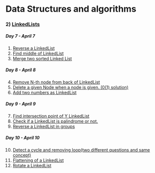 # Data Structures and algorithms

### 2) [LinkedLists](https://github.com/Rani-dha/DSA/tree/master/2%20LinkedList)
##### Day 7 - April 7
1. [Reverse a LinkedList](https://github.com/Rani-dha/DSA/tree/master/2%20LinkedList/1%20Reverse%20%20a%20LinkedList)
2. [Find middle of LinkedList]()
3. [Merge two sorted Linked List](https://github.com/Rani-dha/DSA/tree/master/2%20LinkedList/3%20Merge%20two%20sorted%20LinkedList)

##### Day 8 - April 8
4. [Remove N-th node from back of LinkedList](https://github.com/Rani-dha/DSA/tree/master/2%20LinkedList/4%20Remove%20Nth%20node%20from%20the%20End%20of%20the%20LinkedList)
5. [Delete a given Node when a node is given. (0(1) solution)](https://github.com/Rani-dha/DSA/tree/master/2%20LinkedList/5%20Delete%20the%20given%20node%20when%20the%20node%20is%20given)
6. [Add two numbers as LinkedList](https://github.com/Rani-dha/DSA/tree/master/2%20LinkedList/6%20Add%20two%20numbers%20in%20LinkedList)

##### Day 9 - April 9
7. [Find intersection point of Y LinkedList]()
8. [Check if a LinkedList is palindrome or not.]()
9. [Reverse a LinkedList in groups]()

##### Day 10 - April 10
10. [Detect a cycle and removing loop(two different questions and same concept)]()
11. [Flattening of a LinkedList]()
12. [Rotate a LinkedList]()
